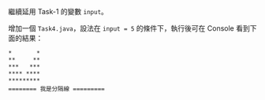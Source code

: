 繼續延用 Task-1 的變數 `input`。

增加一個 `Task4.java`，設法在 `input = 5` 的條件下，執行後可在 Console 看到下面的結果：


```
*       *
**     **
***   ***
**** ****
*********
======== 我是分隔線 =========
```

